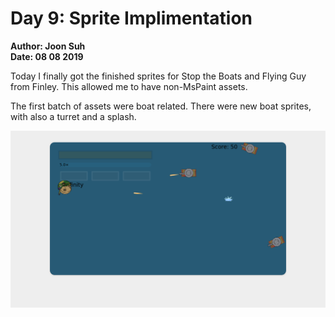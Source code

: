 # Day 9: Sprite Implimentation
**Author: Joon Suh**  
**Date: 08 08 2019**

Today I finally got the finished sprites for Stop the Boats and Flying Guy from Finley.  This allowed me to have non-MsPaint assets.

The first batch of assets were boat related.  There were new boat sprites, with also a turret and a splash. 

![splash.png](splash.png)
